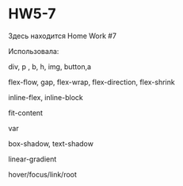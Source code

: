 # HW5-7
Здесь находится Home Work #7

Использовала:

div, p , b, h, img, button,a

flex-flow, gap, flex-wrap, flex-direction, flex-shrink

inline-flex, inline-block

fit-content

var

box-shadow, text-shadow

linear-gradient

hover/focus/link/root

